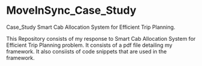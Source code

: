 # MoveInSync_Case_Study
Case_Study Smart Cab Allocation System for Efficient Trip Planning.

This Repository consists of my response to  Smart Cab Allocation System for Efficient Trip Planning problem.
It consists of a pdf file detailing my framework. It also consiists of code snippets that are used in the framework.
